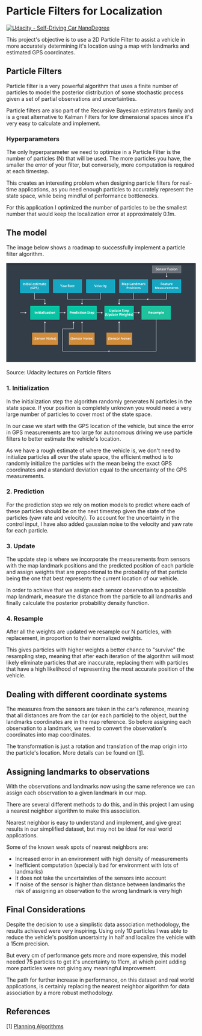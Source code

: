 # Particle Filters for Localization
[![Udacity - Self-Driving Car NanoDegree](https://s3.amazonaws.com/udacity-sdc/github/shield-carnd.svg)](http://www.udacity.com/drive)

This project's objective is to use a 2D Particle Filter to assist a vehicle in more accurately determining it's location using a map with landmarks and estimated GPS coordinates.


## Particle Filters

Particle filter is a very powerful algorithm that uses a finite number of particles to model the posterior distribution of some stochastic process given a set of partial observations and uncertainties.

Particle filters are also part of the Recursive Bayesian estimators family and is a great alternative to Kalman Filters for low dimensional spaces since it's very easy to calculate and implement.

### Hyperparameters

The only hyperparameter we need to optimize in a Particle Filter is the number of particles (N) that will be used. The more particles you have, the smaller the error of your filter, but conversely, more computation is required at each timestep.

This creates an interesting problem when designing particle filters for real-time applications, as you need enough particles to accurately represent the state space, while being mindful of performance bottlenecks.

For this application I optimized the number of particles to be the smallest number that would keep the localization error at approximately 0.1m.


## The model

The image below shows a roadmap to successfully implement a particle filter algorithm.

![alt text][image1]

Source: Udacity lectures on Particle filters


### 1. Initialization

In the initialization step the algorithm randomly generates N particles in the state space. If your position is completely unknown you would need a very large number of particles to cover most of the state space.

In our case we start with the GPS location of the vehicle, but since the error in GPS measurements are too large for autonomous driving we use particle filters to better estimate the vehicle's location.

As we have a rough estimate of where the vehicle is, we don't need to initialize particles all over the state space, the efficient method is to randomly initialize the particles with the mean being the exact GPS coordinates and a standard deviation equal to the uncertainty of the GPS measurements.

### 2. Prediction

For the prediction step we rely on motion models to predict where each of these particles should be on the next timestep given the state of the particles (yaw rate and velocity). To account for the uncertainty in the control input, I have also added gaussian noise to the velocity and yaw rate for each particle.

### 3. Update

The update step is where we incorporate the measurements from sensors with the map landmark positions and the predicted position of each particle and assign weights that are proportional to the probability of that particle being the one that best represents the current location of our vehicle.

In order to achieve that we assign each sensor observation to a possible map landmark, measure the distance from the particle to all landmarks and finally calculate the posterior probability density function.

### 4. Resample

After all the weights are updated we resample our N particles, with replacement, in proportion to their normalized weights.

This gives particles with higher weights a better chance to "survive" the resampling step, meaning that after each iteration of the algorithm will most likely eliminate particles that are inaccurate, replacing them with particles that have a high likelihood of representing the most accurate position of the vehicle.

## Dealing with different coordinate systems

The measures from the sensors are taken in the car's reference, meaning that all distances are from the car (or each particle) to the object, but the landmarks coordinates are in the map reference. So before assigning each observation to a landmark, we need to convert the observation's coordinates into map coordinates.

The transformation is just a rotation and translation of the map origin into the particle's location. More details can be found on [[1](http://planning.cs.uiuc.edu/node99.html)].


## Assigning landmarks to observations

With the observations and landmarks now using the same reference we can assign each observation to a given landmark in our map.

There are several different methods to do this, and in this project I am using a nearest neighbor algorithm to make this association.

Nearest neighbor is easy to understand and implement, and give great results in our simplified dataset, but may not be ideal for real world applications.

Some of the known weak spots of nearest neighbors are:
- Increased error in an environment with high density of measurements
- Inefficient computation (specially bad for environment with lots of landmarks)
- It does not take the uncertainties of the sensors into account
- If noise of the sensor is higher than distance between landmarks the risk of assigning an observation to the wrong landmark is very high


## Final Considerations

Despite the decision to use a simplistic data association methodology, the results achieved were very inspiring. Using only 10 particles I was able to reduce the vehicle's position uncertainty in half and localize the vehicle with a 15cm precision.

But every cm of performance gets more and more expensive, this model needed 75 particles to get it's uncertainty to 11cm, at which point adding more particles were not giving any meaningful improvement.

The path for further increase in performance, on this dataset and real world applications, is certainly replacing the nearest neighbor algorithm for data association by a more robust methodology.

## References
[1] [Planning Algorithms](http://planning.cs.uiuc.edu/node99.html)


[//]: # (Image References)

[image1]: ./images/particle_filter.png "Particle Filter model"
